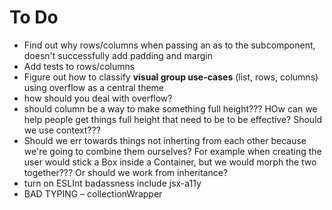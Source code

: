 # To Do

- Find out why rows/columns when passing an as to the subcomponent, doesn't successfully add padding and margin
- Add tests to rows/columns
- Figure out how to classify **visual group use-cases** (list, rows, columns) using overflow as a central theme
- how should you deal with overflow?
- should column be a way to make something full height??? HOw can we help people get things full height that need to be to be effective? Should we use context???
- Should we err towards things not inherting from each other because we're going to combine them ourselves? For example when creating the user would stick a Box inside a Container, but we would morph the two together??? Or should we work from inheritance?
- turn on ESLInt badassness include jsx-a11y
- BAD TYPING – collectionWrapper
